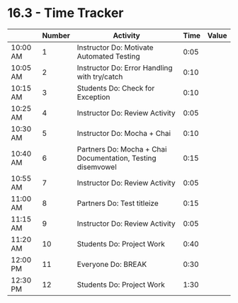 # 16.3 - Time Tracker

|          | Number | Activity                                                    | Time | Value |
| -------- | ------ | ----------------------------------------------------------- | ---- | ----- |
| 10:00 AM | 1      | Instructor Do: Motivate Automated Testing                   | 0:05 |       |
| 10:05 AM | 2      | Instructor Do: Error Handling with try/catch                | 0:10 |       |
| 10:15 AM | 3      | Students Do: Check for Exception                            | 0:10 |       |
| 10:25 AM | 4      | Instructor Do: Review Activity                              | 0:05 |       |
| 10:30 AM | 5      | Instructor Do: Mocha + Chai                                 | 0:10 |       |
| 10:40 AM | 6      | Partners Do: Mocha + Chai Documentation, Testing disemvowel | 0:15 |       |
| 10:55 AM | 7      | Instructor Do: Review Activity                              | 0:05 |       |
| 11:00 AM | 8      | Partners Do: Test titleize                                  | 0:15 |       |
| 11:15 AM | 9      | Instructor Do: Review Activity                              | 0:05 |       |
| 11:20 AM | 10     | Students Do: Project Work                                   | 0:40 |       |
| 12:00 PM | 11     | Everyone Do: BREAK                                          | 0:30 |       |
| 12:30 PM | 12     | Students Do: Project Work                                   | 1:30 |       |
